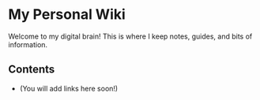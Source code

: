 # My Personal Wiki

Welcome to my digital brain! This is where I keep notes, guides, and bits of information.

## Contents
*   (You will add links here soon!)
